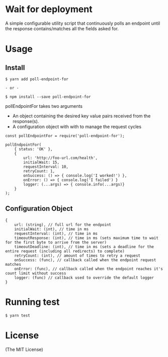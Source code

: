 # Wait for deployment
A simple configurable utility script that continuously polls an endpoint until the response contains/matches all the fields asked for.

# Usage

## Install
```
$ yarn add poll-endpoint-for

- or -

$ npm install --save poll-endpoint-for
```

pollEndpointFor takes two arguments 
- An object containing the desired key value pairs received from the response(s).
- A configuration object with with to manage the request cycles

```JS
const pollEndpointFor = require('poll-endpoint-for');

pollEndpointFor(
    { status: 'OK' },
    { 
        url: 'http://foo-url.com/health',        
        initialWait: 15,
        requestInterval: 10,
        retryCount: 1,
        onSuccess: () => { console.log('I worked!') },
        onError: () => { console.log('I failed') }
        logger: (...args) => { console.info(...args)}
    }
);
```

## Configuration Object
```
{
    url: (string), // full url for the endpoint
    initialWait: (int), // time in ms
    requestInterval: (int), // time in ms
    timeoutResponse: (int), // time in ms (sets maximum time to wait for the first byte to arrive from the server)
    timeoutDeadline: (int), // time in ms (sets a deadline for the entire request (including all redirects) to complete)
    retryCount: (int), // amount of times to retry a request
    onSuccess: (func), // callback called when the endpoint request matches
    onError: (func), // callback called when the endpoint reaches it's count limit without success
    logger: (func) // callback used to override the default logger   
}
```


# Running test
```
$ yarn test
```  


# License

(The MIT License)